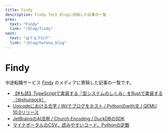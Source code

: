 ```yaml
---
title: Findy
description: Findy Tech Blogに投稿した記事の一覧
prev:
  text: "Findy"
  link: "/blog/findy"
next:
  text: "はてなブログ"
  link: "/blog/hatena_blog"
---
```


# Findy

中途転職サービス [Findy](https://findy-code.io) のメディアに寄稿した記事の一覧です。 

- [【#も読】TypeScriptで実装する『型システムのしくみ』をRustで実装する（@shunsock）](https://findy-code.io/media/articles/modoku20250611-shunsock)
- [Unicodeにおける合字 / Wiiでブログをホスト / Pythonのwith文 / QEMU 10.0リリース](https://findy-code.io/media/articles/modoku20250516-shunsock)
- [JetBrainsのAI活用 / Church Encoding / DuckDBのSDK](https://findy-code.io/media/articles/modoku20250501-shunsock)
- [マイナポータルのCSV、読みやすいコード、Pythonの定数](https://findy-code.io/media/articles/modoku20250325-shunsock)

